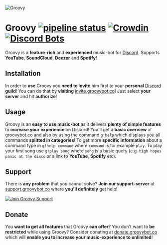 ![Groovy](https://cdn.groovybot.co/images/readme.png)

# Groovy [![pipeline status](https://gitlab.discordlist.org/groovy/bot/badges/develop/pipeline.svg)](https://gitlab.discordlist.org/groovy/bot/commits/develop) [![Crowdin](https://d322cqt584bo4o.cloudfront.net/groovy/localized.svg)](https://i18n.groovybot.co/project/groovy) [![Discord Bots](https://discordbots.org/api/widget/status/402116404301660181.svg?noavatar=true)](https://discordbots.org/bot/402116404301660181)

Groovy is a **feature-rich** and **experienced** music-bot for [Discord](https://discord.gg). Supports **YouTube**, **SoundCloud**, **Deezer** and **Spotify**!

## Installation

In order to **use** Groovy you **need to invite** him first to your **personal** [Discord](https://discord.gg) **guild**! You can do that by **visiting** [invite.groovybot.co](https://invite.groovybot.co)! Just select **your server** and hit **authorize**!

## Usage

Groovy is an **easy to use music-bot** as it delivers **plenty of simple features** to **increase your experience** on Discord! You'll get a **basic overview** at [groovybot.co](https://groovybot.co) and also by using the command `g!help` which displays you all commands **splitted in categories**! To get more **specific information** about a command type in `g!help command` where `command` is for example `play`. To play your first song use `g!play song` where `song` is a basic query (e.g. `high hopes panic at the disco` or a link to **YouTube**, **Spotify** etc).

## Support

There is **any problem** that you cannot solve? **Join our support-server** at [support.groovybot.co](https://support.groovybot.co) where **you'll definitely** get help!

[![Join Groovy Support](https://discordapp.com/api/guilds/403882830225997825/embed.png?style=banner2)](https://support.groovybot.co)

## Donate

You **want to get all features** that Groovy **can offer**? You don't want to **be restricted** while using Groovy? Consider donating at [donate.groovybot.co](https://donate.groovybot.co) which will **enable you to increase your music-experience to unlimited**!
